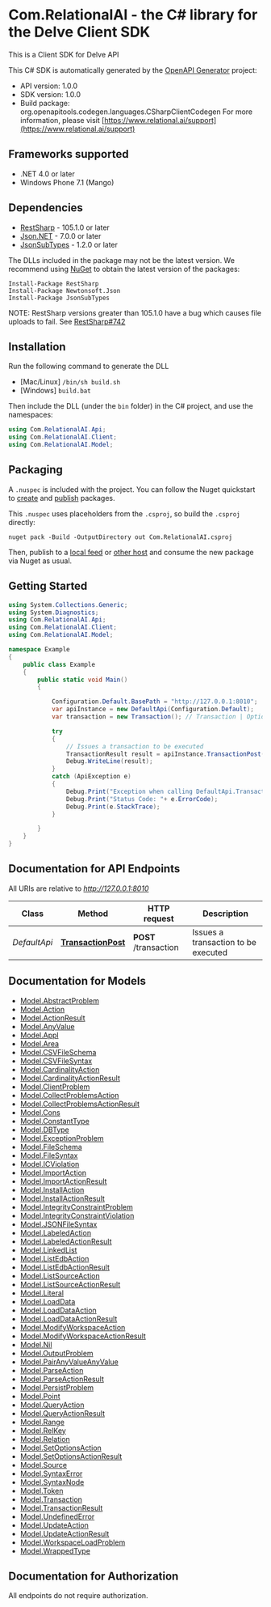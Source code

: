 # Com.RelationalAI - the C# library for the Delve Client SDK

This is a Client SDK for Delve API

This C# SDK is automatically generated by the [OpenAPI Generator](https://openapi-generator.tech) project:

- API version: 1.0.0
- SDK version: 1.0.0
- Build package: org.openapitools.codegen.languages.CSharpClientCodegen
    For more information, please visit [https://www.relational.ai/support](https://www.relational.ai/support)

## Frameworks supported


- .NET 4.0 or later
- Windows Phone 7.1 (Mango)

## Dependencies


- [RestSharp](https://www.nuget.org/packages/RestSharp) - 105.1.0 or later
- [Json.NET](https://www.nuget.org/packages/Newtonsoft.Json/) - 7.0.0 or later
- [JsonSubTypes](https://www.nuget.org/packages/JsonSubTypes/) - 1.2.0 or later

The DLLs included in the package may not be the latest version. We recommend using [NuGet](https://docs.nuget.org/consume/installing-nuget) to obtain the latest version of the packages:

```
Install-Package RestSharp
Install-Package Newtonsoft.Json
Install-Package JsonSubTypes
```

NOTE: RestSharp versions greater than 105.1.0 have a bug which causes file uploads to fail. See [RestSharp#742](https://github.com/restsharp/RestSharp/issues/742)

## Installation

Run the following command to generate the DLL

- [Mac/Linux] `/bin/sh build.sh`
- [Windows] `build.bat`

Then include the DLL (under the `bin` folder) in the C# project, and use the namespaces:

```csharp
using Com.RelationalAI.Api;
using Com.RelationalAI.Client;
using Com.RelationalAI.Model;

```


## Packaging

A `.nuspec` is included with the project. You can follow the Nuget quickstart to [create](https://docs.microsoft.com/en-us/nuget/quickstart/create-and-publish-a-package#create-the-package) and [publish](https://docs.microsoft.com/en-us/nuget/quickstart/create-and-publish-a-package#publish-the-package) packages.

This `.nuspec` uses placeholders from the `.csproj`, so build the `.csproj` directly:

```
nuget pack -Build -OutputDirectory out Com.RelationalAI.csproj
```

Then, publish to a [local feed](https://docs.microsoft.com/en-us/nuget/hosting-packages/local-feeds) or [other host](https://docs.microsoft.com/en-us/nuget/hosting-packages/overview) and consume the new package via Nuget as usual.


## Getting Started

```csharp
using System.Collections.Generic;
using System.Diagnostics;
using Com.RelationalAI.Api;
using Com.RelationalAI.Client;
using Com.RelationalAI.Model;

namespace Example
{
    public class Example
    {
        public static void Main()
        {

            Configuration.Default.BasePath = "http://127.0.0.1:8010";
            var apiInstance = new DefaultApi(Configuration.Default);
            var transaction = new Transaction(); // Transaction | Optional description in *Markdown*

            try
            {
                // Issues a transaction to be executed
                TransactionResult result = apiInstance.TransactionPost(transaction);
                Debug.WriteLine(result);
            }
            catch (ApiException e)
            {
                Debug.Print("Exception when calling DefaultApi.TransactionPost: " + e.Message );
                Debug.Print("Status Code: "+ e.ErrorCode);
                Debug.Print(e.StackTrace);
            }

        }
    }
}
```

## Documentation for API Endpoints

All URIs are relative to *http://127.0.0.1:8010*

Class | Method | HTTP request | Description
------------ | ------------- | ------------- | -------------
*DefaultApi* | [**TransactionPost**](docs/DefaultApi.md#transactionpost) | **POST** /transaction | Issues a transaction to be executed


## Documentation for Models

 - [Model.AbstractProblem](docs/AbstractProblem.md)
 - [Model.Action](docs/Action.md)
 - [Model.ActionResult](docs/ActionResult.md)
 - [Model.AnyValue](docs/AnyValue.md)
 - [Model.Appl](docs/Appl.md)
 - [Model.Area](docs/Area.md)
 - [Model.CSVFileSchema](docs/CSVFileSchema.md)
 - [Model.CSVFileSyntax](docs/CSVFileSyntax.md)
 - [Model.CardinalityAction](docs/CardinalityAction.md)
 - [Model.CardinalityActionResult](docs/CardinalityActionResult.md)
 - [Model.ClientProblem](docs/ClientProblem.md)
 - [Model.CollectProblemsAction](docs/CollectProblemsAction.md)
 - [Model.CollectProblemsActionResult](docs/CollectProblemsActionResult.md)
 - [Model.Cons](docs/Cons.md)
 - [Model.ConstantType](docs/ConstantType.md)
 - [Model.DBType](docs/DBType.md)
 - [Model.ExceptionProblem](docs/ExceptionProblem.md)
 - [Model.FileSchema](docs/FileSchema.md)
 - [Model.FileSyntax](docs/FileSyntax.md)
 - [Model.ICViolation](docs/ICViolation.md)
 - [Model.ImportAction](docs/ImportAction.md)
 - [Model.ImportActionResult](docs/ImportActionResult.md)
 - [Model.InstallAction](docs/InstallAction.md)
 - [Model.InstallActionResult](docs/InstallActionResult.md)
 - [Model.IntegrityConstraintProblem](docs/IntegrityConstraintProblem.md)
 - [Model.IntegrityConstraintViolation](docs/IntegrityConstraintViolation.md)
 - [Model.JSONFileSyntax](docs/JSONFileSyntax.md)
 - [Model.LabeledAction](docs/LabeledAction.md)
 - [Model.LabeledActionResult](docs/LabeledActionResult.md)
 - [Model.LinkedList](docs/LinkedList.md)
 - [Model.ListEdbAction](docs/ListEdbAction.md)
 - [Model.ListEdbActionResult](docs/ListEdbActionResult.md)
 - [Model.ListSourceAction](docs/ListSourceAction.md)
 - [Model.ListSourceActionResult](docs/ListSourceActionResult.md)
 - [Model.Literal](docs/Literal.md)
 - [Model.LoadData](docs/LoadData.md)
 - [Model.LoadDataAction](docs/LoadDataAction.md)
 - [Model.LoadDataActionResult](docs/LoadDataActionResult.md)
 - [Model.ModifyWorkspaceAction](docs/ModifyWorkspaceAction.md)
 - [Model.ModifyWorkspaceActionResult](docs/ModifyWorkspaceActionResult.md)
 - [Model.Nil](docs/Nil.md)
 - [Model.OutputProblem](docs/OutputProblem.md)
 - [Model.PairAnyValueAnyValue](docs/PairAnyValueAnyValue.md)
 - [Model.ParseAction](docs/ParseAction.md)
 - [Model.ParseActionResult](docs/ParseActionResult.md)
 - [Model.PersistProblem](docs/PersistProblem.md)
 - [Model.Point](docs/Point.md)
 - [Model.QueryAction](docs/QueryAction.md)
 - [Model.QueryActionResult](docs/QueryActionResult.md)
 - [Model.Range](docs/Range.md)
 - [Model.RelKey](docs/RelKey.md)
 - [Model.Relation](docs/Relation.md)
 - [Model.SetOptionsAction](docs/SetOptionsAction.md)
 - [Model.SetOptionsActionResult](docs/SetOptionsActionResult.md)
 - [Model.Source](docs/Source.md)
 - [Model.SyntaxError](docs/SyntaxError.md)
 - [Model.SyntaxNode](docs/SyntaxNode.md)
 - [Model.Token](docs/Token.md)
 - [Model.Transaction](docs/Transaction.md)
 - [Model.TransactionResult](docs/TransactionResult.md)
 - [Model.UndefinedError](docs/UndefinedError.md)
 - [Model.UpdateAction](docs/UpdateAction.md)
 - [Model.UpdateActionResult](docs/UpdateActionResult.md)
 - [Model.WorkspaceLoadProblem](docs/WorkspaceLoadProblem.md)
 - [Model.WrappedType](docs/WrappedType.md)


## Documentation for Authorization

All endpoints do not require authorization.
